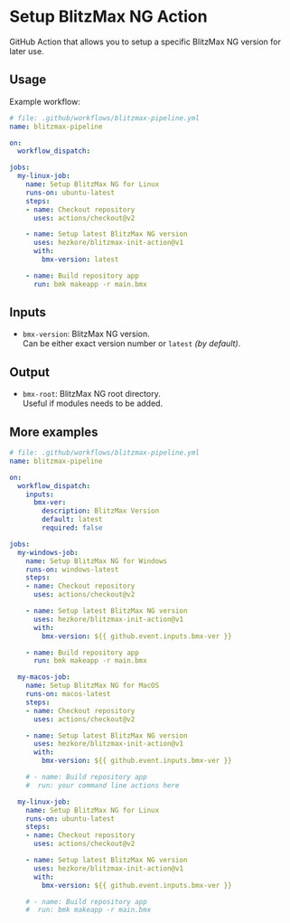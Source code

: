 # Setup BlitzMax NG Action
GitHub Action that allows you to setup a specific BlitzMax NG version for later use.

## Usage
Example workflow:
```yml
# file: .github/workflows/blitzmax-pipeline.yml
name: blitzmax-pipeline

on:
  workflow_dispatch:

jobs:
  my-linux-job:
    name: Setup BlitzMax NG for Linux
    runs-on: ubuntu-latest
    steps:
    - name: Checkout repository
      uses: actions/checkout@v2

    - name: Setup latest BlitzMax NG version
      uses: hezkore/blitzmax-init-action@v1
      with:
        bmx-version: latest

    - name: Build repository app
      run: bmk makeapp -r main.bmx
```

## Inputs

* `bmx-version`: BlitzMax NG version.\
  Can be either exact version number or `latest` _(by default)_.

## Output

* `bmx-root`: BlitzMax NG root directory.\
  Useful if modules needs to be added.

## More examples
```yml
# file: .github/workflows/blitzmax-pipeline.yml
name: blitzmax-pipeline

on:
  workflow_dispatch:
    inputs:
      bmx-ver:
        description: BlitzMax Version
        default: latest
        required: false

jobs:
  my-windows-job:
    name: Setup BlitzMax NG for Windows
    runs-on: windows-latest
    steps:
    - name: Checkout repository
      uses: actions/checkout@v2

    - name: Setup latest BlitzMax NG version
      uses: hezkore/blitzmax-init-action@v1
      with:
        bmx-version: ${{ github.event.inputs.bmx-ver }}

    - name: Build repository app
      run: bmk makeapp -r main.bmx

  my-macos-job:
    name: Setup BlitzMax NG for MacOS
    runs-on: macos-latest
    steps:
    - name: Checkout repository
      uses: actions/checkout@v2

    - name: Setup latest BlitzMax NG version
      uses: hezkore/blitzmax-init-action@v1
      with:
        bmx-version: ${{ github.event.inputs.bmx-ver }}

    # - name: Build repository app
    #  run: your command line actions here

  my-linux-job:
    name: Setup BlitzMax NG for Linux
    runs-on: ubuntu-latest
    steps:
    - name: Checkout repository
      uses: actions/checkout@v2

    - name: Setup latest BlitzMax NG version
      uses: hezkore/blitzmax-init-action@v1
      with:
        bmx-version: ${{ github.event.inputs.bmx-ver }}

    # - name: Build repository app
    #  run: bmk makeapp -r main.bmx
```